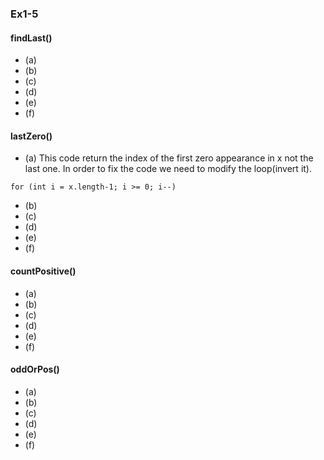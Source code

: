 ### Ex1-5

#### findLast()
* (a)    
* (b)
* (c)
* (d)
* (e)
* (f)
#### lastZero()
* (a) This code return the index of the first zero appearance in x not the last one. In order to fix the code we need to modify the loop(invert it).

```
for (int i = x.length-1; i >= 0; i--)
```

* (b)
* (c)
* (d)
* (e)
* (f)
#### countPositive() 
* (a)   
* (b)
* (c)
* (d)
* (e)
* (f)
#### oddOrPos()
* (a)   
* (b)
* (c)
* (d)
* (e)
* (f)
